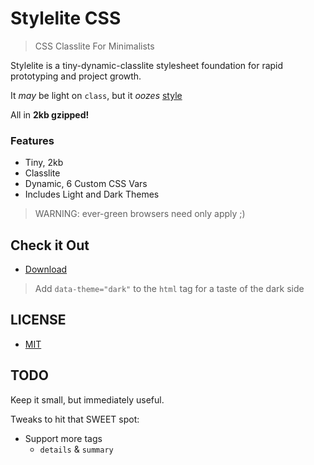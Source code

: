 # Stylelite CSS

> CSS Classlite For Minimalists

Stylelite is a tiny-dynamic-classlite stylesheet foundation for rapid prototyping and project growth.

It *may* be light on `class`, but it *oozes* [style](src/extras)

All in **2kb gzipped!**

### Features

- Tiny, 2kb
- Classlite
- Dynamic, 6 Custom CSS Vars
- Includes Light and Dark Themes

> WARNING: ever-green browsers need only apply ;)


## Check it Out

- [Download](https://raw.githubusercontent.com/n2geoff/stylelite/main/dist/stylelite.min.css)


> Add `data-theme="dark"` to the `html` tag for a taste of the dark side


## LICENSE

- [MIT](LICENSE)


## TODO

Keep it small, but immediately useful. 

Tweaks to hit that SWEET spot:

- Support more tags
  - `details` & `summary`
